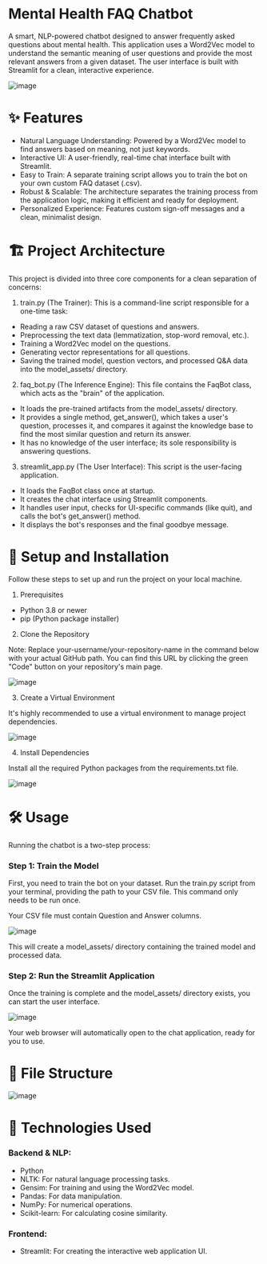 # Mental Health FAQ Chatbot
A smart, NLP-powered chatbot designed to answer frequently asked questions about mental health. This application uses a Word2Vec model to understand the semantic meaning of user questions and provide the most relevant answers from a given dataset. The user interface is built with Streamlit for a clean, interactive experience.

![image](https://github.com/user-attachments/assets/f8df2873-fc33-41c6-87c5-a075fb25a944)

# ✨ Features
- Natural Language Understanding: Powered by a Word2Vec model to find answers based on meaning, not just keywords.
- Interactive UI: A user-friendly, real-time chat interface built with Streamlit.
- Easy to Train: A separate training script allows you to train the bot on your own custom FAQ dataset (.csv).
- Robust & Scalable: The architecture separates the training process from the application logic, making it efficient and ready for deployment.
- Personalized Experience: Features custom sign-off messages and a clean, minimalist design.

# 🏗️ Project Architecture
This project is divided into three core components for a clean separation of concerns:

1. train.py (The Trainer): This is a command-line script responsible for a one-time task:
  - Reading a raw CSV dataset of questions and answers.
  - Preprocessing the text data (lemmatization, stop-word removal, etc.).
  - Training a Word2Vec model on the questions.
  - Generating vector representations for all questions.
  - Saving the trained model, question vectors, and processed Q&A data into the model_assets/ directory.

2. faq_bot.py (The Inference Engine): This file contains the FaqBot class, which acts as the "brain" of the application.
  - It loads the pre-trained artifacts from the model_assets/ directory.
  - It provides a single method, get_answer(), which takes a user's question, processes it, and compares it against the knowledge base to find the most similar question and return its answer.
  - It has no knowledge of the user interface; its sole responsibility is answering questions.

3. streamlit_app.py (The User Interface): This script is the user-facing application.
  - It loads the FaqBot class once at startup.
  - It creates the chat interface using Streamlit components.
  - It handles user input, checks for UI-specific commands (like quit), and calls the bot's get_answer() method.
  - It displays the bot's responses and the final goodbye message.

# 🚀 Setup and Installation
Follow these steps to set up and run the project on your local machine.

1. Prerequisites
  - Python 3.8 or newer
  - pip (Python package installer)
2. Clone the Repository

Note: Replace your-username/your-repository-name in the command below with your actual GitHub path. You can find this URL by clicking the green "Code" button       on your repository's main page.

![image](https://github.com/user-attachments/assets/3876f4d6-97ff-4684-93f6-a2d07993e971)

3. Create a Virtual Environment

It's highly recommended to use a virtual environment to manage project dependencies.
   
![image](https://github.com/user-attachments/assets/9ae0aa87-dfc0-480d-b065-33b14a25fcbe)

4.  Install Dependencies

Install all the required Python packages from the requirements.txt file.
    
![image](https://github.com/user-attachments/assets/a07bbb67-c70d-4661-bc82-b390e34d326c)

# 🛠️ Usage
Running the chatbot is a two-step process:

### Step 1: Train the Model

First, you need to train the bot on your dataset. Run the train.py script from your terminal, providing the path to your CSV file. This command only needs to be run once.

Your CSV file must contain Question and Answer columns.

![image](https://github.com/user-attachments/assets/dc642e02-1ccb-4e06-9aa4-2835c74cdf1e)

This will create a model_assets/ directory containing the trained model and processed data.

### Step 2: Run the Streamlit Application

Once the training is complete and the model_assets/ directory exists, you can start the user interface.

![image](https://github.com/user-attachments/assets/49edab29-df80-4ff9-a87c-034ad5cc5066)

Your web browser will automatically open to the chat application, ready for you to use.

# 📁 File Structure

![image](https://github.com/user-attachments/assets/aa0d1112-fde1-48cc-8e91-88468536c0af)

# 🔧 Technologies Used
### Backend & NLP:
- Python
- NLTK: For natural language processing tasks.
- Gensim: For training and using the Word2Vec model.
- Pandas: For data manipulation.
- NumPy: For numerical operations.
- Scikit-learn: For calculating cosine similarity.
### Frontend:
- Streamlit: For creating the interactive web application UI.


